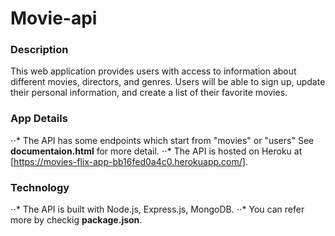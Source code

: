 # Movie-api

### Description
This web application provides users with access to information about different movies, directors, and genres. 
Users will be able to sign up, update their personal information, and create a list of their favorite movies.

### App Details
⋅⋅* The API has some endpoints which start from "movies" or "users" See __documentaion.html__ for more detail.
⋅⋅* The API is hosted on Heroku at [https://movies-flix-app-bb16fed0a4c0.herokuapp.com/].

### Technology
⋅⋅* The API is built with Node.js, Express.js, MongoDB. 
⋅⋅* You can refer more by checkig __package.json__.
 
